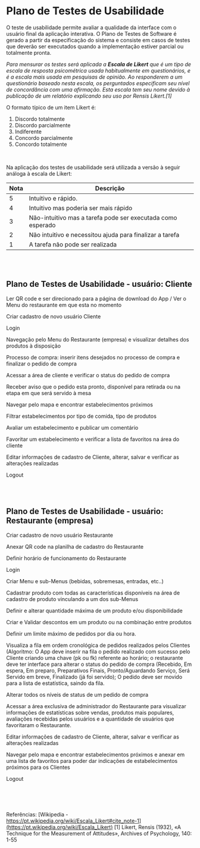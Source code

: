 # Plano de Testes de Usabilidade

O teste de usabilidade permite avaliar a qualidade da interface com o usuário final da aplicação interativa. O Plano de Testes de Software é gerado a partir da especificação do sistema e consiste em casos de testes que deverão ser executados quando a implementação estiver parcial ou totalmente pronta.

_Para mensurar os testes será aplicada a **Escala de Likert** que é um tipo de escala de resposta psicométrica usada habitualmente em questionários, e é a escala mais usada em pesquisas de opinião. Ao responderem a um questionário baseado nesta escala, os perguntados especificam seu nível de concordância com uma afirmação. Esta escala tem seu nome devido à publicação de um relatório explicando seu uso por Rensis Likert.[1]_

O formato típico de um item Likert é:

   1. Discordo totalmente
   2. Discordo parcialmente
   3. Indiferente
   4. Concordo parcialmente
   5. Concordo totalmente

<br>

Na aplicação dos testes de usabilidade será utilizada a versão à seguir análoga à escala de Likert:


| Nota      | Descrição                                                                                        |
|--------------------------------------------|--------------------------------------------------------------------------------------------------------------------------------------------------------------------------------------------------|
|  5  |   Intuitivo e rápido.                                                              |
|  4  |   Intuitivo mas poderia ser mais rápido                                            |
|  3  |   Não-intuitivo mas a tarefa pode ser executada como esperado                      |
|  2  |   Não intuitivo e necessitou ajuda para finalizar a tarefa                         |
|  1  |   A tarefa não pode ser realizada                                                  | 
 
<br>
<br>

## Plano de Testes de Usabilidade - usuário: Cliente

Ler QR code e ser direcionado para a página de download do App / Ver o Menu do restaurante em que esta no momento

Criar cadastro de novo usuário Cliente

Login

Navegação pelo Menu do Restaurante (empresa) e visualizar detalhes dos produtos à disposição

Processo de compra: inserir itens desejados no processo de compra e finalizar o pedido de compra

Acessar a área de cliente e verificar o status do pedido de compra

Receber aviso que o pedido esta pronto, disponível para retirada ou na etapa em que será servido à mesa

Navegar pelo mapa e encontrar estabelecimentos próximos

Filtrar estabelecimentos por tipo de comida, tipo de produtos

Avaliar um estabelecimento e publicar um comentário

Favoritar um estabelecimento e verificar a lista de favoritos na área do cliente

Editar informações de cadastro de Cliente, alterar, salvar e verificar as alterações realizadas

Logout

<br>
<br>

## Plano de Testes de Usabilidade - usuário: Restaurante (empresa)

Criar cadastro de novo usuário Restaurante

Anexar QR code na planilha de cadastro do Restaurante

Definir horário de funcionamento do Restaurante

Login

Criar Menu e sub-Menus (bebidas, sobremesas, entradas, etc..)

Cadastrar produto com todas as características disponíveis na área de cadastro de produto vinculando a um dos sub-Menus

Definir e alterar quantidade máxima de um produto e/ou disponibilidade

Criar e Validar descontos em um produto ou na combinação entre produtos

Definir um limite máximo de pedidos por dia ou hora.

Visualiza a fila em ordem cronológica de pedidos realizados pelos Clientes
(Algoritmo: O App deve inserir na fila o pedido realizado com sucesso pelo Cliente criando uma chave (pk ou fk) referente ao horário; o restaurante deve ter interface para alterar o status do pedido de compra (Recebido, Em espera, Em preparo, Preparativos Finais, Pronto/Aguardando Serviço, Será Servido em breve, Finalizado (já foi servido); O pedido deve ser movido para a lista de estatística, saindo da fila.

Alterar todos os níveis de status de um pedido de compra 

Acessar a área exclusiva de administrador do Restaurante para visualizar informações de estatísticas sobre vendas, produtos mais populares, avaliações recebidas pelos usuários e a quantidade de usuários que favoritaram o Restaurante.

Editar informações de cadastro de Cliente, alterar, salvar e verificar as alterações realizadas

Navegar pelo mapa e encontrar estabelecimentos próximos e anexar em uma lista de favoritos para poder dar indicações de estabelecimentos próximos para os Clientes

Logout




<br>
<br>
<br>




Referências:
 [Wikipedia - https://pt.wikipedia.org/wiki/Escala_Likert#cite_note-1](https://pt.wikipedia.org/wiki/Escala_Likert)
 [1] Likert, Rensis (1932), «A Technique for the Measurement of Attitudes», Archives of Psychology, 140: 1-55
